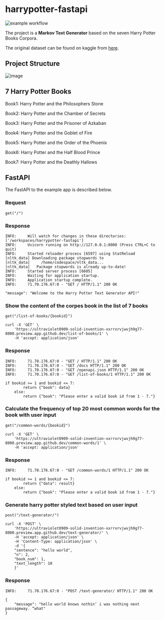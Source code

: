 # harrypotter-fastapi

![example workflow](https://github.com/nogibjj/harrypotter-fastapi/actions/workflows/main.yml/badge.svg)

The project is a **Markov Text Generator** based on the seven Harry Potter Books Corpora. 

The original dataset can be found on kaggle from [here](https://www.kaggle.com/datasets/balabaskar/harry-potter-books-corpora-part-1-7).

## Project Structure
![image](https://github.com/nogibjj/harrypotter-fastapi/blob/main/README.md/Structure.png)

## 7 Harry Potter Books

Book1: Harry Potter and the Philosophers Stone

Book2: Harry Potter and the Chamber of Secrets

Book3: Harry Potter and the Prisoner of Azkaban

Book4: Harry Potter and the Goblet of Fire

Book5: Harry Potter and the Order of the Phoenix

Book6: Harry Potter and the Half Blood Prince

Book7: Harry Potter and the Deathly Hallows

## FastAPI
The FastAPI to the example app is described below.

### Request

`get("/")`


### Response

    INFO:     Will watch for changes in these directories: ['/workspaces/harrypotter-fastapi']
    INFO:     Uvicorn running on http://127.0.0.1:8000 (Press CTRL+C to quit)
    INFO:     Started reloader process [6597] using StatReload
    [nltk_data] Downloading package stopwords to
    [nltk_data]     /home/codespace/nltk_data...
    [nltk_data]   Package stopwords is already up-to-date!
    INFO:     Started server process [6605]
    INFO:     Waiting for application startup.
    INFO:     Application startup complete.
    INFO:     71.70.176.67:0 - "GET / HTTP/1.1" 200 OK

    "message": "Welcome to the Harry Potter Text Generator API!"

### Show the content of the corpes book in the list of 7 books

`get("/list-of-books/{bookid}")`

    curl -X 'GET' \
        'https://ultraviolet0909-solid-invention-xxrrxrvjwvjh9g77-8000.preview.app.github.dev/list-of-books/1' \
        -H 'accept: application/json'

### Response 
    INFO:     71.70.176.67:0 - "GET / HTTP/1.1" 200 OK
    INFO:     71.70.176.67:0 - "GET /docs HTTP/1.1" 200 OK
    INFO:     71.70.176.67:0 - "GET /openapi.json HTTP/1.1" 200 OK
    INFO:     71.70.176.67:0 - "GET /list-of-books/1 HTTP/1.1" 200 OK

    if bookid >= 1 and bookid <= 7:
            return {"book": data}
        else:
            return {"book": "Please enter a valid book id from 1 - 7."}

### Calculate the frequency of top 20 most common words for the book with user input

`get("/common-words/{bookid}")`

    curl -X 'GET' \
        'https://ultraviolet0909-solid-invention-xxrrxrvjwvjh9g77-8000.preview.app.github.dev/common-words/1' \
        -H 'accept: application/json'

### Response 
    INFO:     71.70.176.67:0 - "GET /common-words/1 HTTP/1.1" 200 OK

    if bookid >= 1 and bookid <= 7:
            return {"data": result}
        else:
            return {"book": "Please enter a valid book id from 1 - 7."}

### Generate harry potter styled text based on user input

`post("/text-generator/")`

    curl -X 'POST' \
        'https://ultraviolet0909-solid-invention-xxrrxrvjwvjh9g77-8000.preview.app.github.dev/text-generator/' \
        -H 'accept: application/json' \
        -H 'Content-Type: application/json' \
        -d '{
        "sentence": "hello world",
        "n": 2,
        "book_num": 1,
        "text_length": 10
        }'
### Response
    INFO:     71.70.176.67:0 - "POST /text-generator/ HTTP/1.1" 200 OK

    {
        "message": "hello world knows nothin’ i was nothing next passageway. “what"
    }
